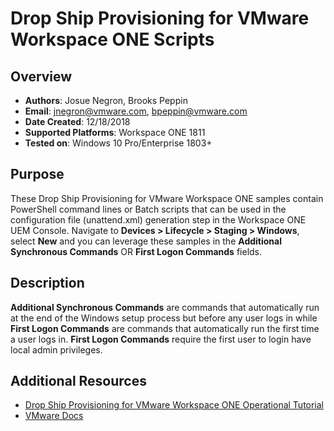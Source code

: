 # Drop Ship Provisioning for VMware Workspace ONE Scripts

## Overview
- **Authors**: Josue Negron, Brooks Peppin
- **Email**: jnegron@vmware.com, bpeppin@vmware.com
- **Date Created**: 12/18/2018
- **Supported Platforms**: Workspace ONE 1811
- **Tested on**: Windows 10 Pro/Enterprise 1803+

## Purpose
<!-- Summary Start -->
These Drop Ship Provisioning for VMware Workspace ONE samples contain PowerShell command lines or Batch scripts that can be used in the configuration file (unattend.xml) generation step in the Workspace ONE UEM Console. Navigate to **Devices > Lifecycle > Staging > Windows**, select **New** and you can leverage these samples in the **Additional Synchronous Commands** OR **First Logon Commands** fields. 
<!-- Summary End -->

## Description 
**Additional Synchronous Commands** are commands that automatically run at the end of the Windows setup process but before any user logs in while **First Logon Commands** are commands that automatically run the first time a user logs in. **First Logon Commands** require the first user to login have local admin privileges. 

## Additional Resources
- [Drop Ship Provisioning for VMware Workspace ONE Operational Tutorial](https://techzone.vmware.com/dell-provisioning-vmware-workspace-one-operational-tutorial)
- [VMware Docs](https://docs.vmware.com/en/VMware-Workspace-ONE-UEM/1811/Dell-Provisioning-for-VMware-Workspace-ONE/GUID-AWT-DELLPROVISIONING.html)
